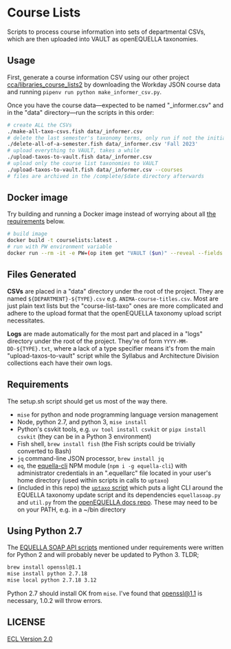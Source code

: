 # Course Lists

Scripts to process course information into sets of departmental CSVs, which are then uploaded into VAULT as openEQUELLA taxonomies.

## Usage

First, generate a course information CSV using our other project [cca/libraries_course_lists2](https://github.com/cca/libraries_course_lists2) by downloading the Workday JSON course data and running `pipenv run python make_informer_csv.py`.

Once you have the course data—expected to be named "_informer.csv" and in the "data" directory—run the scripts in this order:

```sh
# create ALL the CSVs
./make-all-taxo-csvs.fish data/_informer.csv
# delete the last semester's taxonomy terms, only run if not the initial upload
./delete-all-of-a-semester.fish data/_informer.csv 'Fall 2023'
# upload everything to VAULT, takes a while
./upload-taxos-to-vault.fish data/_informer.csv
# upload only the course list taxonomies to VAULT
./upload-taxos-to-vault.fish data/_informer.csv --courses
# files are archived in the /complete/$date directory afterwards
```

## Docker image

Try building and running a Docker image instead of worrying about all [the requirements](#requirements) below.

```sh
# build image
docker build -t courselists:latest .
# run with PW environment variable
docker run --rm -it -e PW=(op item get "VAULT ($un)" --reveal --fields password --reveal) courselists:latest /bin/bash
```

## Files Generated

**CSVs** are placed in a "data" directory under the root of the project. They are named `${DEPARTMENT}-${TYPE}.csv` e.g. `ANIMA-course-titles.csv`. Most are just plain text lists but the "course-list-taxo" ones are more complicated and adhere to the upload format that the openEQUELLA taxonomy upload script necessitates.

**Logs** are made automatically for the most part and placed in a "logs" directory under the root of the project. They're of form `YYYY-MM-DD-${TYPE}.txt`, where a lack of a type specifier means it's from the main "upload-taxos-to-vault" script while the Syllabus and Architecture Division collections each have their own logs.

## Requirements

The setup.sh script should get us most of the way there.

- `mise` for python and node programming language version management
- Node, python 2.7, and python 3, `mise install`
- Python's csvkit tools, e.g. `uv tool install csvkit` or `pipx install csvkit` (they can be in a Python 3 environment)
- Fish shell, `brew install fish` (the Fish scripts could be trivially converted to Bash)
- `jq` command-line JSON processor, `brew install jq`
- `eq`, the [equella-cli](https://github.com/cca/equella_cli) NPM module (`npm i -g equella-cli`) with administrator credentials in an ".equellarc" file located in your user's home directory (used within scripts in calls to `uptaxo`)
- (included in this repo) the [`uptaxo` script](https://gist.github.com/phette23/9bec679b7b677af7e396e8a40e7a7047) which puts a light CLI around the EQUELLA taxonomy update script and its dependencies `equellasoap.py` and `util.py` from the [openEQUELLA docs repo](https://github.com/openequella/openequella.github.io/tree/master/example-scripts/SOAP/python). These may need to be on your PATH, e.g. in a ~/bin directory

## Using Python 2.7

The [EQUELLA SOAP API scripts](https://github.com/openequella/openequella.github.io/tree/master/example-scripts/SOAP/python) mentioned under requirements were written for Python 2 and will probably never be updated to Python 3. TLDR;

```sh
brew install openssl@1.1
mise install python 2.7.18
mise local python 2.7.18 3.12
```

Python 2.7 should install OK from `mise`. I've found that openssl@1.1 is necessary, 1.0.2 will throw errors.

## LICENSE

[ECL Version 2.0](https://opensource.org/licenses/ECL-2.0)
